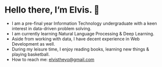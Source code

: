 # Hello there, I’m Elvis. 👋 
- I am a pre-final year Information Technology undergraduate with a keen interest in data-driven problem solving.
- I am currently learning Natural Language Processing & Deep Learning. 
- Aside from working with data, I have decent experience in Web Development as well.
- During my leisure time, I enjoy reading books, learning new things & playing basketball.
- How to reach me: elvistheyo@gmail.com
<!-- - Currently, I am working on Federated Learning for Multi-Institutional Medical Image Segmentation. -->




<!---
avocadopelvis/avocadopelvis is a ✨ special ✨ repository because its `README.md` (this file) appears on your GitHub profile.
You can click the Preview link to take a look at your changes.
--->
